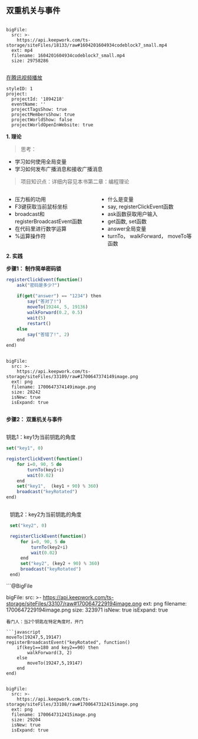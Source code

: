 ## 双重机关与事件

```@BigFile

bigFile:
  src: >-
    https://api.keepwork.com/ts-storage/siteFiles/18133/raw#1604201604934codeblock7_small.mp4
  ext: mp4
  filename: 1604201604934codeblock7_small.mp4
  size: 29758286
          
```

[在腾讯视频播放](https://v.qq.com/x/page/x077175uf77.html)
```@Project
styleID: 1
project:
  projectId: '1894218'
  eventName: ''
  projectTagsShow: true
  projectMembersShow: true
  projectWorldShow: false
  projectWorldOpenInWebsite: true

```
**1. 理论**

> 思考：

- 学习如何使用全局变量
- 学习如何发布广播消息和接收广播消息

> 项目知识点：详细内容见本书第二章：编程理论

<div style="float:left;width:50%">

- 压力板的功用
- F3键获取当前鼠标坐标
- broadcast和registerBroadcastEvent函数
- 在代码里进行数学运算
- %运算操作符

</div>
<div style="float:left;width:50%">

- 什么是变量
- say, registerClickEvent函数 
- ask函数获取用户输入
- get函数, set函数
- answer全局变量
- turnTo， walkForward， moveTo等函数

</div>
<div style="clear:both" />

**2. 实践**

**步骤1： 制作简单密码锁**

```javascript
registerClickEvent(function()
    ask("密码是多少?")
    
    if(get("answer") == "1234") then
        say("答对了!")
        moveTo(19244, 5, 19136)
        walkForward(0.2, 0.5)
        wait(5)
        restart()
    else
        say("答错了!", 2)
    end    
end)
```
```@BigFile

bigFile:
  src: >-
    https://api.keepwork.com/ts-storage/siteFiles/33109/raw#1700647374149image.png
  ext: png
  filename: 1700647374149image.png
  size: 28242
  isNew: true
  isExpand: true
          
```
**步骤2： 双重机关与事件**

<div style="float:left;width:50%">

钥匙1：key1为当前钥匙的角度

```javascript
set("key1", 0)

registerClickEvent(function()
    for i=0, 90, 5 do
        turnTo(key1+i)
        wait(0.02)
    end
    set("key1",  (key1 + 90) % 360)
    broadcast("keyRotated")
end)
```

</div>
<div style="float:left;padding-left:10px;width:50%">

钥匙2：key2为当前钥匙的角度

```javascript
set("key2", 0)

registerClickEvent(function()
    for i=0, 90, 5 do
        turnTo(key2+i)
        wait(0.02)
    end
    set("key2", (key2 + 90) % 360)
    broadcast("keyRotated")
end)
```

</div>
<div style="clear:both" />
```@BigFile

bigFile:
  src: >-
    https://api.keepwork.com/ts-storage/siteFiles/33107/raw#1700647229194image.png
  ext: png
  filename: 1700647229194image.png
  size: 323971
  isNew: true
  isExpand: true
          
```
看门人：当2个钥匙在特定角度时，开门

```javascript
moveTo(19247,5,19147)
registerBroadcastEvent("keyRotated", function()
    if(key1==180 and key2==90) then
        walkForward(3, 2)
    else
        moveTo(19247,5,19147)
    end
end)
```
```@BigFile

bigFile:
  src: >-
    https://api.keepwork.com/ts-storage/siteFiles/33108/raw#1700647312415image.png
  ext: png
  filename: 1700647312415image.png
  size: 29204
  isNew: true
  isExpand: true
          
```